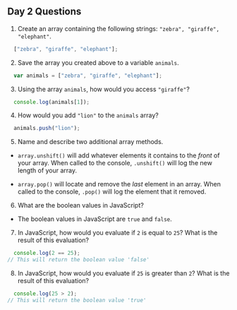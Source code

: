 ## Day 2 Questions

1. Create an array containing the following strings: `"zebra", "giraffe", "elephant"`.

```Javascript
  ["zebra", "giraffe", "elephant"];
```

2. Save the array you created above to a variable `animals`.

```JavaScript
  var animals = ["zebra", "giraffe", "elephant"];
```

3. Using the array `animals`, how would you access `"giraffe"`?

```JavaScript
  console.log(animals[1]);
```

4. How would you add `"lion"` to the `animals` array?

```JavaScript
  animals.push("lion");
```

5. Name and describe two additional array methods.

 * `array.unshift()` will add whatever elements it contains to the _front_ of your array. When called to the console, `.unshift()` will log the new length of your array.

 * `array.pop()` will locate and remove the _last_ element in an array. When called to the console, `.pop()` will log the element that it removed.

6. What are the boolean values in JavaScript?

 * The boolean values in JavaScript are `true` and `false`.
 

7. In JavaScript, how would you evaluate if `2` is equal to `25`? What is the result of this evaluation?

``` JavaScript
  console.log(2 == 25);
// This will return the boolean value 'false'
```

8. In JavaScript, how would you evaluate if `25` is greater than `2`? What is the result of this evaluation?

```JavaScript
  console.log(25 > 2);
// This will return the boolean value 'true'
